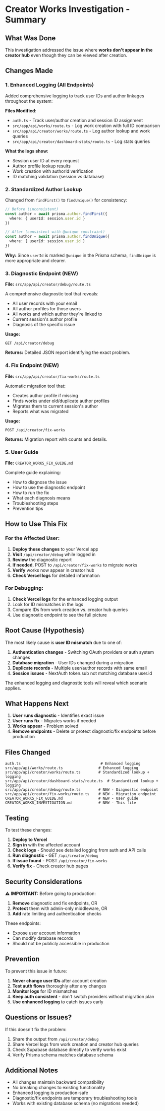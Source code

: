 # Creator Works Investigation - Summary

## What Was Done

This investigation addressed the issue where **works don't appear in the creator hub** even though they can be viewed after creation.

## Changes Made

### 1. Enhanced Logging (All Endpoints)

Added comprehensive logging to track user IDs and author linkages throughout the system:

**Files Modified:**
- `auth.ts` - Track user/author creation and session ID assignment
- `src/app/api/works/route.ts` - Log work creation with full ID comparison
- `src/app/api/creator/works/route.ts` - Log author lookup and work queries
- `src/app/api/creator/dashboard-stats/route.ts` - Log stats queries

**What the logs show:**
- Session user ID at every request
- Author profile lookup results
- Work creation with authorId verification
- ID matching validation (session vs database)

### 2. Standardized Author Lookup

Changed from `findFirst()` to `findUnique()` for consistency:

```typescript
// Before (inconsistent)
const author = await prisma.author.findFirst({
  where: { userId: session.user.id }
})

// After (consistent with @unique constraint)
const author = await prisma.author.findUnique({
  where: { userId: session.user.id }
})
```

**Why:** Since `userId` is marked `@unique` in the Prisma schema, `findUnique` is more appropriate and clearer.

### 3. Diagnostic Endpoint (NEW)

**File:** `src/app/api/creator/debug/route.ts`

A comprehensive diagnostic tool that reveals:
- All user records with your email
- All author profiles for those users
- All works and which author they're linked to
- Current session's author profile
- Diagnosis of the specific issue

**Usage:**
```
GET /api/creator/debug
```

**Returns:** Detailed JSON report identifying the exact problem.

### 4. Fix Endpoint (NEW)

**File:** `src/app/api/creator/fix-works/route.ts`

Automatic migration tool that:
- Creates author profile if missing
- Finds works under old/duplicate author profiles
- Migrates them to current session's author
- Reports what was migrated

**Usage:**
```
POST /api/creator/fix-works
```

**Returns:** Migration report with counts and details.

### 5. User Guide

**File:** `CREATOR_WORKS_FIX_GUIDE.md`

Complete guide explaining:
- How to diagnose the issue
- How to use the diagnostic endpoint
- How to run the fix
- What each diagnosis means
- Troubleshooting steps
- Prevention tips

## How to Use This Fix

### For the Affected User:

1. **Deploy these changes** to your Vercel app
2. **Visit** `/api/creator/debug` while logged in
3. **Review** the diagnostic report
4. **If needed**, POST to `/api/creator/fix-works` to migrate works
5. **Verify** works now appear in creator hub
6. **Check Vercel logs** for detailed information

### For Debugging:

1. **Check Vercel logs** for the enhanced logging output
2. Look for ID mismatches in the logs
3. Compare IDs from work creation vs. creator hub queries
4. Use diagnostic endpoint to see the full picture

## Root Cause (Hypothesis)

The most likely cause is **user ID mismatch** due to one of:

1. **Authentication changes** - Switching OAuth providers or auth system changes
2. **Database migration** - User IDs changed during a migration
3. **Duplicate records** - Multiple user/author records with same email
4. **Session issues** - NextAuth token.sub not matching database user.id

The enhanced logging and diagnostic tools will reveal which scenario applies.

## What Happens Next

1. **User runs diagnostic** - Identifies exact issue
2. **User runs fix** - Migrates works if needed  
3. **Works appear** - Problem solved
4. **Remove endpoints** - Delete or protect diagnostic/fix endpoints before production

## Files Changed

```
auth.ts                                    # Enhanced logging
src/app/api/works/route.ts                # Enhanced logging
src/app/api/creator/works/route.ts        # Standardized lookup + logging
src/app/api/creator/dashboard-stats/route.ts  # Standardized lookup + logging
src/app/api/creator/debug/route.ts        # NEW - Diagnostic endpoint
src/app/api/creator/fix-works/route.ts    # NEW - Migration endpoint
CREATOR_WORKS_FIX_GUIDE.md                # NEW - User guide
CREATOR_WORKS_INVESTIGATION.md            # NEW - This file
```

## Testing

To test these changes:

1. **Deploy to Vercel**
2. **Sign in** with the affected account
3. **Check logs** - Should see detailed logging from auth and API calls
4. **Run diagnostic** - GET `/api/creator/debug`
5. **If issue found** - POST `/api/creator/fix-works`
6. **Verify fix** - Check creator hub pages

## Security Considerations

⚠️ **IMPORTANT:** Before going to production:

1. **Remove** diagnostic and fix endpoints, OR
2. **Protect** them with admin-only middleware, OR
3. **Add** rate limiting and authentication checks

These endpoints:
- Expose user account information
- Can modify database records
- Should not be publicly accessible in production

## Prevention

To prevent this issue in future:

1. **Never change user IDs** after account creation
2. **Test auth flows** thoroughly after any changes
3. **Monitor logs** for ID mismatches
4. **Keep auth consistent** - don't switch providers without migration plan
5. **Use enhanced logging** to catch issues early

## Questions or Issues?

If this doesn't fix the problem:

1. Share the output from `/api/creator/debug`
2. Share Vercel logs from work creation and creator hub queries
3. Check Supabase database directly to verify works exist
4. Verify Prisma schema matches database schema

## Additional Notes

- All changes maintain backward compatibility
- No breaking changes to existing functionality
- Enhanced logging is production-safe
- Diagnostic/fix endpoints are temporary troubleshooting tools
- Works with existing database schema (no migrations needed)
